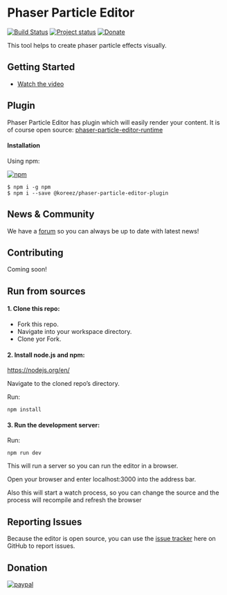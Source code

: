 # Phaser Particle Editor
[![Build Status](https://travis-ci.org/koreezgames/phaser-particle-editor.svg?branch=master)](https://travis-ci.org/koreezgames/phaser-particle-editor)  [![Project status](https://img.shields.io/badge/status-active-brightgreen.svg)](#status) [![Donate](https://img.shields.io/badge/Donate-PayPal-green.svg)](https://www.paypal.com/cgi-bin/webscr?cmd=_donations&business=paypal@koreez.com&lc=US&item_name=Koreez%20LLC&no_note=0&currency_code=USD&bn=PP-DonationsBF:btn_donateCC_LG.gif:NonHostedGuest)

This tool helps to create phaser particle effects visually. 


## Getting Started
* [Watch the video](https://www.facebook.com/saqsun/videos/1698844436801218/)


## Plugin
Phaser Particle Editor has plugin which will easily render your content.
It is of course open source: [phaser-particle-editor-runtime](https://github.com/koreezgames/phaser-particle-editor-runtime.git)

#### Installation
Using npm:

[![npm](https://img.shields.io/npm/dt/@koreez/phaser-particle-editor-plugin.svg)](https://www.npmjs.com/package/@koreez/phaser-particle-editor-plugin)
```shell
$ npm i -g npm
$ npm i --save @koreez/phaser-particle-editor-plugin
```

## News & Community
We have a [forum](http://www.html5gamedevs.com/topic/33387-phaser-particle-editor) so you can always be up to date with latest news!

## Contributing
Coming soon!

## Run from sources
#### 1. Clone this repo:
* Fork this repo.
* Navigate into your workspace directory.
* Clone yor Fork.

#### 2. Install node.js and npm:
https://nodejs.org/en/

Navigate to the cloned repo’s directory.

Run:
```shell
npm install 
```
#### 3. Run the development server:
Run:
```shell
npm run dev
```
This will run a server so you can run the editor in a browser.

Open your browser and enter localhost:3000 into the address bar.

Also this will start a watch process, so you can change the source and the process will recompile and refresh the browser

## Reporting Issues
Because the editor is open source, you can use the [issue tracker](https://github.com/koreezgames/phaser-particle-editor/issues) here on GitHub to report issues.

## Donation
[![paypal](https://www.paypalobjects.com/en_US/i/btn/btn_donateCC_LG.gif)](https://www.paypal.com/cgi-bin/webscr?cmd=_donations&business=paypal@koreez.com&lc=US&item_name=Koreez%20LLC&no_note=0&currency_code=USD&bn=PP-DonationsBF:btn_donateCC_LG.gif:NonHostedGuest)

